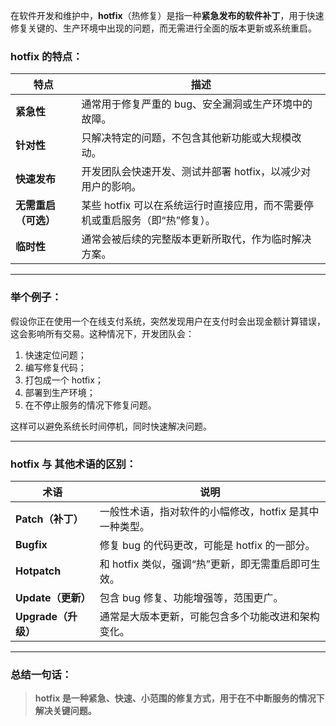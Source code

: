 在软件开发和维护中，**hotfix**（热修复）是指一种**紧急发布的软件补丁**，用于快速修复关键的、生产环境中出现的问题，而无需进行全面的版本更新或系统重启。

### **hotfix 的特点：**

| 特点 | 描述 |
|------|------|
| **紧急性** | 通常用于修复严重的 bug、安全漏洞或生产环境中的故障。 |
| **针对性** | 只解决特定的问题，不包含其他新功能或大规模改动。 |
| **快速发布** | 开发团队会快速开发、测试并部署 hotfix，以减少对用户的影响。 |
| **无需重启（可选）** | 某些 hotfix 可以在系统运行时直接应用，而不需要停机或重启服务（即“热”修复）。 |
| **临时性** | 通常会被后续的完整版本更新所取代，作为临时解决方案。 |

---

### **举个例子：**

假设你正在使用一个在线支付系统，突然发现用户在支付时会出现金额计算错误，这会影响所有交易。这种情况下，开发团队会：

1. 快速定位问题；
2. 编写修复代码；
3. 打包成一个 hotfix；
4. 部署到生产环境；
5. 在不停止服务的情况下修复问题。

这样可以避免系统长时间停机，同时快速解决问题。

---

### **hotfix 与 其他术语的区别：**

| 术语 | 说明 |
|------|------|
| **Patch（补丁）** | 一般性术语，指对软件的小幅修改，hotfix 是其中一种类型。 |
| **Bugfix** | 修复 bug 的代码更改，可能是 hotfix 的一部分。 |
| **Hotpatch** | 和 hotfix 类似，强调“热”更新，即无需重启即可生效。 |
| **Update（更新）** | 包含 bug 修复、功能增强等，范围更广。 |
| **Upgrade（升级）** | 通常是大版本更新，可能包含多个功能改进和架构变化。 |

---

### **总结一句话：**

> **hotfix 是一种紧急、快速、小范围的修复方式，用于在不中断服务的情况下解决关键问题。**
